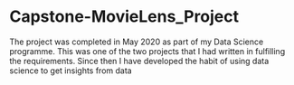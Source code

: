# Capstone-MovieLens_Project
The project was completed in May 2020 as part of my Data Science programme. This was one of the two projects that I had written in fulfilling the requirements. Since then I have developed the habit of using data science to get insights from data
